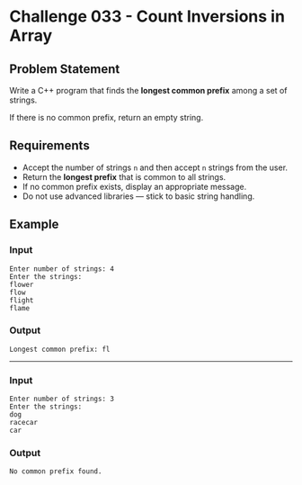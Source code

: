 # Challenge 033 - Count Inversions in Array

## Problem Statement

Write a C++ program that finds the **longest common prefix** among a set of strings.

If there is no common prefix, return an empty string.

## Requirements

- Accept the number of strings `n` and then accept `n` strings from the user.
- Return the **longest prefix** that is common to all strings.
- If no common prefix exists, display an appropriate message.
- Do not use advanced libraries — stick to basic string handling.

## Example

### Input
```
Enter number of strings: 4  
Enter the strings:
flower  
flow  
flight  
flame
```
### Output
```
Longest common prefix: fl
```
---
### Input
```
Enter number of strings: 3  
Enter the strings:
dog  
racecar  
car
```
### Output
```
No common prefix found.
```